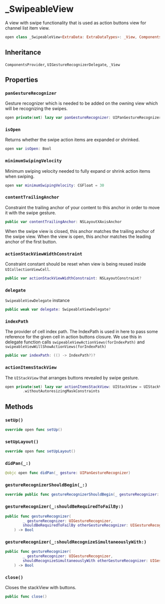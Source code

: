 # \_SwipeableView

A view with swipe functionality that is used as action buttons view for channel list item view.

``` swift
open class _SwipeableView<ExtraData: ExtraDataTypes>: _View, ComponentsProvider, UIGestureRecognizerDelegate 
```

## Inheritance

`ComponentsProvider`, `UIGestureRecognizerDelegate`, `_View`

## Properties

### `panGestureRecognizer`

Gesture recognizer which is needed to be added on the owning view which will be recognizing the swipes.

``` swift
open private(set) lazy var panGestureRecognizer: UIPanGestureRecognizer 
```

### `isOpen`

Returns whether the swipe action items are expanded or shrinked.

``` swift
open var isOpen: Bool 
```

### `minimumSwipingVelocity`

Minimum swiping velocity needed to fully expand or shrink action items when swiping.

``` swift
open var minimumSwipingVelocity: CGFloat = 30
```

### `contentTrailingAnchor`

Constraint the trailing anchor of your content to this anchor in order to move it with the swipe gesture.

``` swift
public var contentTrailingAnchor: NSLayoutXAxisAnchor 
```

When the swipe view is closed, this anchor matches the trailing anchor of the swipe view. When the view
is open, this anchor matches the leading anchor of the first button.

### `actionStackViewWidthConstraint`

Constraint constant should be reset when view is being reused inside `UICollectionViewCell`.

``` swift
public var actionStackViewWidthConstraint: NSLayoutConstraint?
```

### `delegate`

`SwipeableViewDelegate` instance

``` swift
public weak var delegate: SwipeableViewDelegate?
```

### `indexPath`

The provider of cell index path. The IndexPath is used in here to pass some reference
for the given cell in action buttons closure. We use this in delegate function
calls `swipeableViewActionViews(forIndexPath)` and `swipeableViewWillShowActionViews(forIndexPath)`

``` swift
public var indexPath: (() -> IndexPath?)?
```

### `actionItemsStackView`

The `UIStackView` that arranges buttons revealed by swipe gesture.

``` swift
open private(set) lazy var actionItemsStackView: UIStackView = UIStackView()
        .withoutAutoresizingMaskConstraints
```

## Methods

### `setUp()`

``` swift
override open func setUp() 
```

### `setUpLayout()`

``` swift
override open func setUpLayout() 
```

### `didPan(_:)`

``` swift
@objc open func didPan(_ gesture: UIPanGestureRecognizer) 
```

### `gestureRecognizerShouldBegin(_:)`

``` swift
override public func gestureRecognizerShouldBegin(_ gestureRecognizer: UIGestureRecognizer) -> Bool 
```

### `gestureRecognizer(_:shouldBeRequiredToFailBy:)`

``` swift
public func gestureRecognizer(
        _ gestureRecognizer: UIGestureRecognizer,
        shouldBeRequiredToFailBy otherGestureRecognizer: UIGestureRecognizer
    ) -> Bool 
```

### `gestureRecognizer(_:shouldRecognizeSimultaneouslyWith:)`

``` swift
public func gestureRecognizer(
        _ gestureRecognizer: UIGestureRecognizer,
        shouldRecognizeSimultaneouslyWith otherGestureRecognizer: UIGestureRecognizer
    ) -> Bool 
```

### `close()`

Closes the stackView with buttons.

``` swift
public func close() 
```
